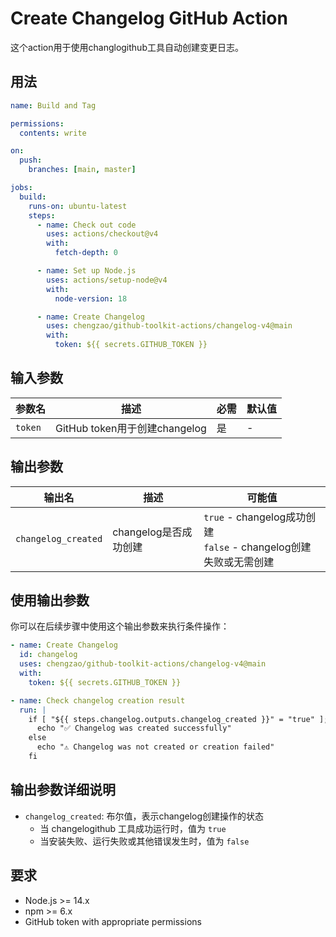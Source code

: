 # Create Changelog GitHub Action

这个action用于使用changlogithub工具自动创建变更日志。

## 用法

```yaml
name: Build and Tag

permissions:
  contents: write

on:
  push:
    branches: [main, master]

jobs:
  build:
    runs-on: ubuntu-latest
    steps:
      - name: Check out code
        uses: actions/checkout@v4
        with:
          fetch-depth: 0

      - name: Set up Node.js
        uses: actions/setup-node@v4
        with:
          node-version: 18

      - name: Create Changelog
        uses: chengzao/github-toolkit-actions/changelog-v4@main
        with:
          token: ${{ secrets.GITHUB_TOKEN }}
```

## 输入参数

| 参数名 | 描述 | 必需 | 默认值 |
|--------|------|------|--------|
| `token` | GitHub token用于创建changelog | 是 | - |

## 输出参数

| 输出名 | 描述 | 可能值 |
|--------|------|--------|
| `changelog_created` | changelog是否成功创建 | `true` - changelog成功创建<br>`false` - changelog创建失败或无需创建 |

## 使用输出参数

你可以在后续步骤中使用这个输出参数来执行条件操作：

```yaml
- name: Create Changelog
  id: changelog
  uses: chengzao/github-toolkit-actions/changelog-v4@main
  with:
    token: ${{ secrets.GITHUB_TOKEN }}

- name: Check changelog creation result
  run: |
    if [ "${{ steps.changelog.outputs.changelog_created }}" = "true" ]; then
      echo "✅ Changelog was created successfully"
    else
      echo "⚠️ Changelog was not created or creation failed"
    fi
```

## 输出参数详细说明

- `changelog_created`: 布尔值，表示changelog创建操作的状态
  - 当 changelogithub 工具成功运行时，值为 `true`
  - 当安装失败、运行失败或其他错误发生时，值为 `false`

## 要求

- Node.js >= 14.x
- npm >= 6.x
- GitHub token with appropriate permissions